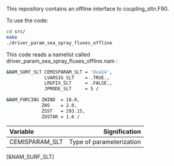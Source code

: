This repository contains an offline interface to coupling_sltn.F90.

To use the code:
```bash
cd src/
make
./driver_param_sea_spray_fluxes_offline
```

This code reads a namelist called driver_param_sea_spray_fluxes_offline.nam :
```bash
&NAM_SURF_SLT CEMISPARAM_SLT = 'Ova14',
              LVARSIG_SLT    = .TRUE.,
              LRGFIX_SLT     = .FALSE.,
              JPMODE_SLT     = 5 /

&NAM_FORCING ZWIND  = 18.0,
             ZHS    = 2.0,
             ZSST   = 293.15,
             ZUSTAR = 1.6 /
```

| Variable            |  Signification            |
| :---                |                     ---:  |
| CEMISPARAM_SLT      | Type of parameterization  |
[&NAM_SURF_SLT]
